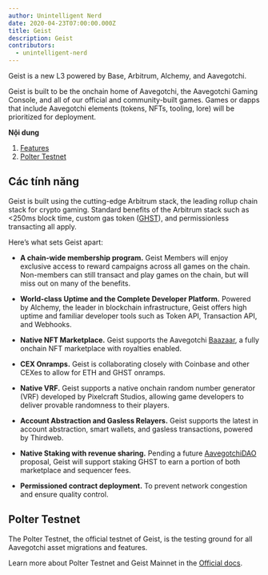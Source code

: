 ```yaml
---
author: Unintelligent Nerd
date: 2020-04-23T07:00:00.000Z
title: Geist
description: Geist
contributors:
  - unintelligent-nerd
---
```


Geist is a new L3 powered by Base, Arbitrum, Alchemy, and Aavegotchi.

Geist is built to be the onchain home of Aavegotchi, the Aavegotchi Gaming Console, and all of our official and community-built games. Games or dapps that include Aavegotchi elements (tokens, NFTs, tooling, lore) will be prioritized for deployment.

<div class="contentsBox">

**Nội dung**

<ol>
<li><a href=#features>Features</a></li>
<li><a href=#polter-testnet>Polter Testnet</a></li>
</ol>

</div>

## Các tính năng

Geist is built using the cutting-edge Arbitrum stack, the leading rollup chain stack for crypto gaming. Standard benefits of the Arbitrum stack such as <250ms block time, custom gas token ([GHST](/ghst)), and permissionless transacting all apply.

Here’s what sets Geist apart:

- **A chain-wide membership program.** Geist Members will enjoy exclusive access to reward campaigns across all games on the chain. Non-members can still transact and play games on the chain, but will miss out on many of the benefits.

- **World-class Uptime and the Complete Developer Platform.** Powered by Alchemy, the leader in blockchain infrastructure, Geist offers high uptime and familiar developer tools such as Token API, Transaction API, and Webhooks.

- **Native NFT Marketplace.** Geist supports the Aavegotchi [Baazaar](/marketplace), a fully onchain NFT marketplace with royalties enabled.

- **CEX Onramps.** Geist is collaborating closely with Coinbase and other CEXes to allow for ETH and GHST onramps.

- **Native VRF.** Geist supports a native onchain random number generator (VRF) developed by Pixelcraft Studios, allowing game developers to deliver provable randomness to their players.

- **Account Abstraction and Gasless Relayers.** Geist supports the latest in account abstraction, smart wallets, and gasless transactions, powered by Thirdweb.

- **Native Staking with revenue sharing.** Pending a future [AavegotchiDAO](/dao) proposal, Geist will support staking GHST to earn a portion of both marketplace and sequencer fees.

- **Permissioned contract deployment.** To prevent network congestion and ensure quality control.

## Polter Testnet

The Polter Testnet, the official testnet of Geist, is the testing ground for all Aavegotchi asset migrations and features.

Learn more about Polter Testnet and Geist Mainnet in the [Official docs](https://docs.aavegotchi.com/geist/overview).
